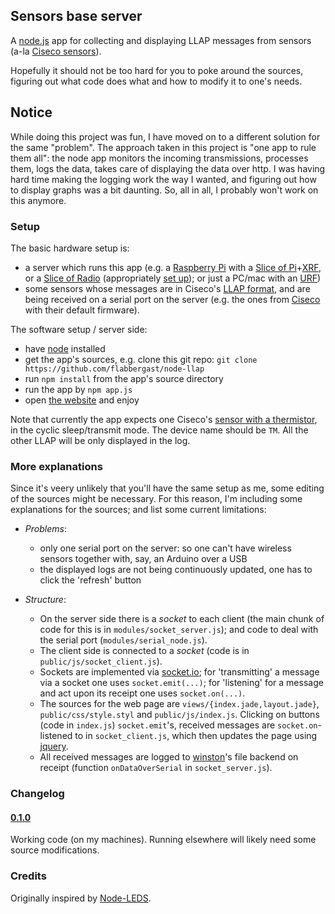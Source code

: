 ## Sensors base server

A [node.js](http://nodejs.org) app for collecting and displaying LLAP messages from sensors (a-la [Ciseco sensors](http://http://shop.ciseco.co.uk/sensor/)).

Hopefully it should not be too hard for you to poke around the sources, figuring out what code does what and how to modify it to one's needs.

## Notice

While doing this project was fun, I have moved on to a different solution for the same "problem". The approach taken in this project is "one app to rule them all": the node app monitors the incoming transmissions, processes them, logs the data, takes care of displaying the data over http. I was having hard time making the logging work the way I wanted, and figuring out how to display graphs was a bit daunting. So, all in all, I probably won't work on this anymore.

### Setup

The basic hardware setup is:
 - a server which runs this app (e.g. a [Raspberry Pi](http://raspberrypi.org) with a [Slice of Pi](http://shop.ciseco.co.uk/slice-of-pi-add-on-for-raspberry-pi/)+[XRF](http://shop.ciseco.co.uk/xrf-wireless-rf-radio-uart-rs232-serial-data-module-xbee-shape-arduino-pic-etc/), or a [Slice of Radio](http://shop.ciseco.co.uk/slice-of-radio-wireless-rf-transciever-for-the-raspberry-pi/) (appropriately [set up](http://openmicros.org/index.php/articles/94-ciseco-product-documentation/raspberry-pi/283-setting-up-my-raspberry-pi)); or just a PC/mac with an [URF](http://shop.ciseco.co.uk/urf-radio-module-and-serial-inteface-via-usb/))
 - some sensors whose messages are in Ciseco's [LLAP format](http://openmicros.org/index.php/articles/85-llap-lightweight-local-automation-protocol), and are being received on a serial port on the server (e.g. the ones from [Ciseco](http://shop.ciseco.co.uk/sensor/) with their default firmware).

The software setup / server side:
 - have [node](http://nodejs.org) installed
 - get the app's sources, e.g. clone this git repo: `git clone https://github.com/flabbergast/node-llap`
 - run `npm install` from the app's source directory
 - run the app by `npm app.js`
 - open [the website](http://localhost:8080) and enjoy

Note that currently the app expects one Ciseco's [sensor with a thermistor](http://shop.ciseco.co.uk/temperature-xrf-development-sensor-thermistor/), in the cyclic sleep/transmit mode. The device name should be `TM`. All the other LLAP will be only displayed in the log.

### More explanations

Since it's veery unlikely that you'll have the same setup as me, some editing of the sources might be necessary. For this reason, I'm including some explanations for the sources; and list some current limitations:

 - _Problems_:
    - only one serial port on the server: so one can't have wireless sensors together with, say, an Arduino over a USB
    - the displayed logs are not being continuously updated, one has to click the 'refresh' button

 - _Structure_:
    - On the server side there is a _socket_ to each client (the main chunk of code for this is in `modules/socket_server.js`); and code to deal with the serial port (`modules/serial_node.js`).
    - The client side is connected to a _socket_ (code is in `public/js/socket_client.js`).
    - Sockets are implemented via [socket.io](http://socket.io/); for 'transmitting' a message via a socket one uses `socket.emit(...)`; for 'listening' for a message and act upon its receipt one uses `socket.on(...)`.
    - The sources for the web page are `views/{index.jade,layout.jade}`, `public/css/style.styl` and `public/js/index.js`. Clicking on buttons (code in `index.js`) `socket.emit`'s, received messages are `socket.on`-listened to in `socket_client.js`, which then updates the page using [jquery](http://jquery.org).
    - All received messages are logged to [winston](https://github.com/flatiron/winston)'s file backend on receipt (function `onDataOverSerial` in `socket_server.js`).

### Changelog

#### [0.1.0](https://github.com/flabbergast/node-llap/releases/tag/v0.1.0)

Working code (on my machines). Running elsewhere will likely need some source modifications.

### Credits

Originally inspired by [Node-LEDS](http://www.quietless.com/kitchen/controlling-24-leds-with-node-js-and-a-raspberry-pi/).
